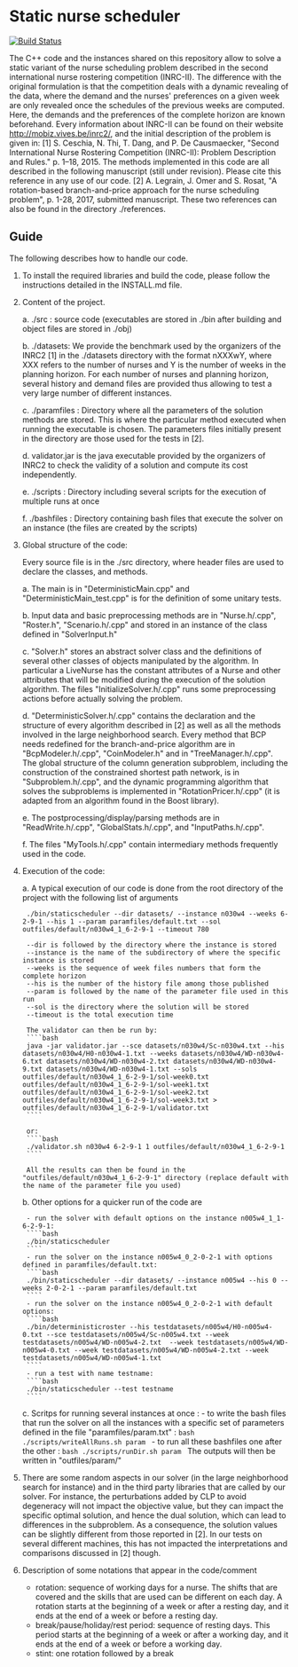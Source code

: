 # Static nurse scheduler

[![Build Status](https://travis-ci.org/legraina/StaticNurseScheduler.svg?branch=master)](https://travis-ci.org/legraina/StaticNurseScheduler)

The C++ code and the instances shared on this repository allow to solve a static variant of the nurse scheduling  problem described in the second international nurse rostering competition (INRC-II). The difference with the original formulation is that the competition deals with a dynamic revealing of the data, where the demand and the nurses' preferences on a given week are only revealed once the schedules of the previous weeks are computed. Here, the demands and the preferences of the complete horizon are known beforehand.
Every information about INRC-II can be found on their website http://mobiz.vives.be/inrc2/, and the initial description of the problem is given in:
[1] S. Ceschia, N. Thi, T. Dang, and P. De Causmaecker, "Second International Nurse Rostering Competition (INRC-II): Problem Description and Rules." p. 1–18, 2015.
The methods implemented in this code are all described in the following manuscript (still under revision). Please cite this reference in any use of our code.
[2] A. Legrain, J. Omer and S. Rosat, "A rotation-based branch-and-price approach for the nurse scheduling problem", p. 1-28, 2017, submitted manuscript.
These two references can also be found in the directory ./references.

Guide
------------------

The following describes how to handle our code.

1) To install the required libraries and build the code, please follow the instructions detailed in the INSTALL.md file.

2) Content of the project.

	a. ./src : source code (executables are stored in ./bin after building and object files are stored in ./obj)

	b. ./datasets: We provide the benchmark used by the organizers of the INRC2 [1] in the ./datasets directory with the format nXXXwY, where XXX refers to the number of nurses and Y is the number of weeks in the planning horizon. For each number of nurses and planning horizon, several history and demand files are provided thus allowing to test a very large number of different instances.

	c. ./paramfiles : Directory where all the parameters of the solution methods are stored. This is where the particular method executed when running the executable is chosen. The parameters files initially present in the directory are those used for the tests in [2].

	d. validator.jar is the java executable provided by the organizers of INRC2 to check the validity of a solution and compute its cost independently.

	e. ./scripts : Directory including several scripts for the execution of multiple runs at once

	f. ./bashfiles : Directory containing bash files that execute the solver on an instance (the files are created by the scripts)

3) Global structure of the code:

	Every source file is in the ./src directory, where header files are used to declare the classes, and methods.

	a. The main is in "DeterministicMain.cpp" and "DeterministicMain_test.cpp" is for the definition of some unitary tests.

	b. Input data and basic preprocessing methods are in "Nurse.h/.cpp", "Roster.h", "Scenario.h/.cpp" and stored in an instance of the class defined in "SolverInput.h"

	c. "Solver.h" stores an abstract solver class and the definitions of several other classes of objects manipulated by the algorithm. In particular a LiveNurse has the constant attributes of a Nurse and other attributes that will be modified during the execution of the solution algorithm. The files "InitializeSolver.h/.cpp" runs some preprocessing actions before actually solving the problem.

	d. "DeterministicSolver.h/.cpp" contains the declaration and the structure of every algorithm described in [2] as well as all the methods involved in the large neighborhood search. Every method that BCP needs redefined for the branch-and-price algorithm are in "BcpModeler.h/.cpp", "CoinModeler.h" and in "TreeManager.h/.cpp". The global structure of the column generation subproblem, including the construction of the constrained shortest path network, is in "Subproblem.h/.cpp", and the dynamic programming algorithm that solves the subproblems is implemented in "RotationPricer.h/.cpp" (it is adapted from an algorithm found in the Boost library).

	e. The postprocessing/display/parsing methods are in "ReadWrite.h/.cpp", "GlobalStats.h/.cpp", and "InputPaths.h/.cpp".

	f. The files "MyTools.h/.cpp" contain intermediary methods frequently used in the code.

4) Execution of the code:

	a. A typical execution of our code is done from the root directory of the project with the following list of arguments

		./bin/staticscheduler --dir datasets/ --instance n030w4 --weeks 6-2-9-1 --his 1 --param paramfiles/default.txt --sol outfiles/default/n030w4_1_6-2-9-1 --timeout 780

		--dir is followed by the directory where the instance is stored
		--instance is the name of the subdirectory of where the specific instance is stored
		--weeks is the sequence of week files numbers that form the complete horizon
		--his is the number of the history file among those published
		--param is followed by the name of the parameter file used in this run
		--sol is the directory where the solution will be stored
		--timeout is the total execution time

		The validator can then be run by:
		````bash
		java -jar validator.jar --sce datasets/n030w4/Sc-n030w4.txt --his datasets/n030w4/H0-n030w4-1.txt --weeks datasets/n030w4/WD-n030w4-6.txt datasets/n030w4/WD-n030w4-2.txt datasets/n030w4/WD-n030w4-9.txt datasets/n030w4/WD-n030w4-1.txt --sols outfiles/default/n030w4_1_6-2-9-1/sol-week0.txt outfiles/default/n030w4_1_6-2-9-1/sol-week1.txt outfiles/default/n030w4_1_6-2-9-1/sol-week2.txt outfiles/default/n030w4_1_6-2-9-1/sol-week3.txt > outfiles/default/n030w4_1_6-2-9-1/validator.txt
		````

		or:
		````bash
		./validator.sh n030w4 6-2-9-1 1 outfiles/default/n030w4_1_6-2-9-1
		````

		All the results can then be found in the "outfiles/default/n030w4_1_6-2-9-1" directory (replace default with the name of the parameter file you used)

	b. Other options for a quicker run of the code are

		- run the solver with default options on the instance n005w4_1_1-6-2-9-1:
		````bash
		./bin/staticscheduler
		````
		- run the solver on the instance n005w4_0_2-0-2-1 with options defined in paramfiles/default.txt:
		````bash
		./bin/staticscheduler --dir datasets/ --instance n005w4 --his 0 --weeks 2-0-2-1 --param paramfiles/default.txt
		````
		- run the solver on the instance n005w4_0_2-0-2-1 with default options:
		````bash
		./bin/deterministicroster --his testdatasets/n005w4/H0-n005w4-0.txt --sce testdatasets/n005w4/Sc-n005w4.txt --week testdatasets/n005w4/WD-n005w4-2.txt  --week testdatasets/n005w4/WD-n005w4-0.txt --week testdatasets/n005w4/WD-n005w4-2.txt --week testdatasets/n005w4/WD-n005w4-1.txt
		````
		- run a test with name testname:
		````bash
		./bin/staticscheduler --test testname
		````

	c. Scritps for running several instances at once :
		- to write the bash files that run the solver on all the instances with a specific set of parameters defined in the file "paramfiles/param.txt" :
		````bash
		./scripts/writeAllRuns.sh param
		````
		- to run all these bashfiles one after the other :
		````bash
		./scripts/runDir.sh param
		````
		The outputs will then be written in "outfiles/param/"


5) There are some random aspects in our solver (in the large neighborhood search for instance) and in the third party libraries that are called by our solver. For instance, the perturbations added by CLP to avoid degeneracy will not impact the objective value, but they can impact the specific optimal solution, and hence the dual solution, which can lead to differences in the subproblem. As a consequence, the solution values can be slightly different from those reported in [2]. In our tests on several different machines, this has not impacted the interpretations and comparisons discussed in [2] though.

6) Description of some notations that appear in the code/comment
	- rotation: sequence of working days for a nurse. The shifts that are covered and the skills that are used can be different on each day. A rotation starts at the beginning of a week or after a resting day, and it ends at the end of a week or before a resting day.
	- break/pause/holiday/rest period: sequence of resting days. This period starts at the beginning of a week or after a working day, and it ends at the end of a week or before a working day.
	- stint: one rotation followed by a break
